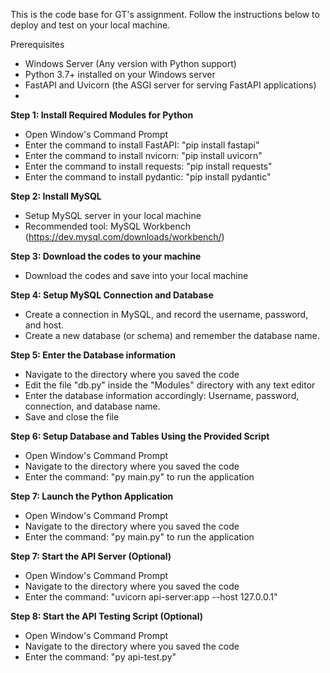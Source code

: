 This is the code base for GT's assignment. Follow the instructions below to deploy and test on your local machine.

Prerequisites
- Windows Server (Any version with Python support)
- Python 3.7+ installed on your Windows server
- FastAPI and Uvicorn (the ASGI server for serving FastAPI applications)
- 

**Step 1: Install Required Modules for Python**
- Open Window's Command Prompt
- Enter the command to install FastAPI: "pip install fastapi"
- Enter the command to install nvicorn: "pip install uvicorn"
- Enter the command to install requests: "pip install requests"
- Enter the command to install pydantic: "pip install pydantic" 

**Step 2: Install MySQL**
- Setup MySQL server in your local machine
- Recommended tool: MySQL Workbench (https://dev.mysql.com/downloads/workbench/)

**Step 3: Download the codes to your machine**
- Download the codes and save into your local machine

**Step 4: Setup MySQL Connection and Database**
- Create a connection in MySQL, and record the username, password, and host.
- Create a new database (or schema) and remember the database name.

**Step 5: Enter the Database information**
- Navigate to the directory where you saved the code
- Edit the file "db.py" inside the "Modules" directory with any text editor
- Enter the database information accordingly: Username, password, connection, and database name.
- Save and close the file

**Step 6: Setup Database and Tables Using the Provided Script**
- Open Window's Command Prompt
- Navigate to the directory where you saved the code
- Enter the command: "py main.py" to run the application

**Step 7: Launch the Python Application**
- Open Window's Command Prompt
- Navigate to the directory where you saved the code
- Enter the command: "py main.py" to run the application

**Step 7: Start the API Server (Optional)**
- Open Window's Command Prompt
- Navigate to the directory where you saved the code
- Enter the command: "uvicorn api-server:app --host 127.0.0.1"

**Step 8: Start the API Testing Script (Optional)**
- Open Window's Command Prompt
- Navigate to the directory where you saved the code
- Enter the command: "py api-test.py"
